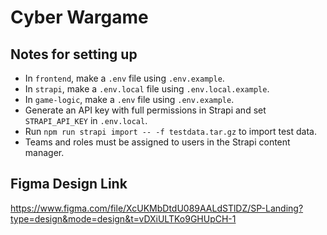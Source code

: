 # Cyber Wargame

## Notes for setting up
- In `frontend`, make a `.env` file using `.env.example`.
- In `strapi`, make a `.env.local` file using `.env.local.example`.
- In `game-logic`, make a `.env` file using `.env.example`.
- Generate an API key with full permissions in Strapi and set `STRAPI_API_KEY` in `.env.local`.
- Run `npm run strapi import -- -f testdata.tar.gz` to import test data.
- Teams and roles must be assigned to users in the Strapi content manager.

## Figma Design Link 
https://www.figma.com/file/XcUKMbDtdU089AALdSTlDZ/SP-Landing?type=design&mode=design&t=vDXiULTKo9GHUpCH-1
